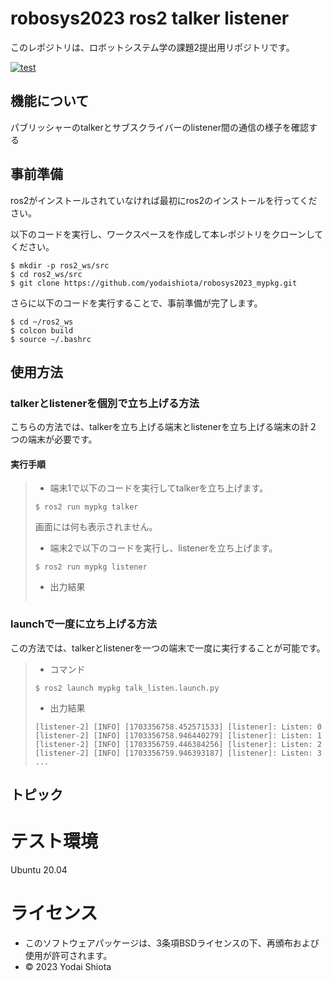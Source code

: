 # robosys2023 ros2 talker listener

このレポジトリは、ロボットシステム学の課題2提出用リポジトリです。

[![test](https://github.com/yodaishiota/robosys2023_mypkg/actions/workflows/test.yml/badge.svg)](https://github.com/yodaishiota/robosys2023_mypkg/actions/workflows/test.yml)

## 機能について
パブリッシャーのtalkerとサブスクライバーのlistener間の通信の様子を確認する

## 事前準備
ros2がインストールされていなければ最初にros2のインストールを行ってください。

以下のコードを実行し、ワークスペースを作成して本レポジトリをクローンしてください。
```
$ mkdir -p ros2_ws/src
$ cd ros2_ws/src
$ git clone https://github.com/yodaishiota/robosys2023_mypkg.git
```
さらに以下のコードを実行することで、事前準備が完了します。
```
$ cd ~/ros2_ws
$ colcon build
$ source ~/.bashrc
```

## 使用方法
### talkerとlistenerを個別で立ち上げる方法
こちらの方法では、talkerを立ち上げる端末とlistenerを立ち上げる端末の計２つの端末が必要です。
#### 実行手順
> * 端末1で以下のコードを実行してtalkerを立ち上げます。
> ```
> $ ros2 run mypkg talker
> ```
> 画面には何も表示されません。
> * 端末2で以下のコードを実行し、listenerを立ち上げます。
> ```
> $ ros2 run mypkg listener
> ```
> * 出力結果
> ```
> 
> ```

### launchで一度に立ち上げる方法
この方法では、talkerとlistenerを一つの端末で一度に実行することが可能です。
> * コマンド
> ```
> $ ros2 launch mypkg talk_listen.launch.py
> ```
> * 出力結果
> ```
> [listener-2] [INFO] [1703356758.452571533] [listener]: Listen: 0
> [listener-2] [INFO] [1703356758.946440279] [listener]: Listen: 1
> [listener-2] [INFO] [1703356759.446384256] [listener]: Listen: 2
> [listener-2] [INFO] [1703356759.946393187] [listener]: Listen: 3
> ...
> ```

## トピック

# テスト環境
Ubuntu 20.04

# ライセンス
* このソフトウェアパッケージは、3条項BSDライセンスの下、再頒布および使用が許可されます。
* © 2023 Yodai Shiota
